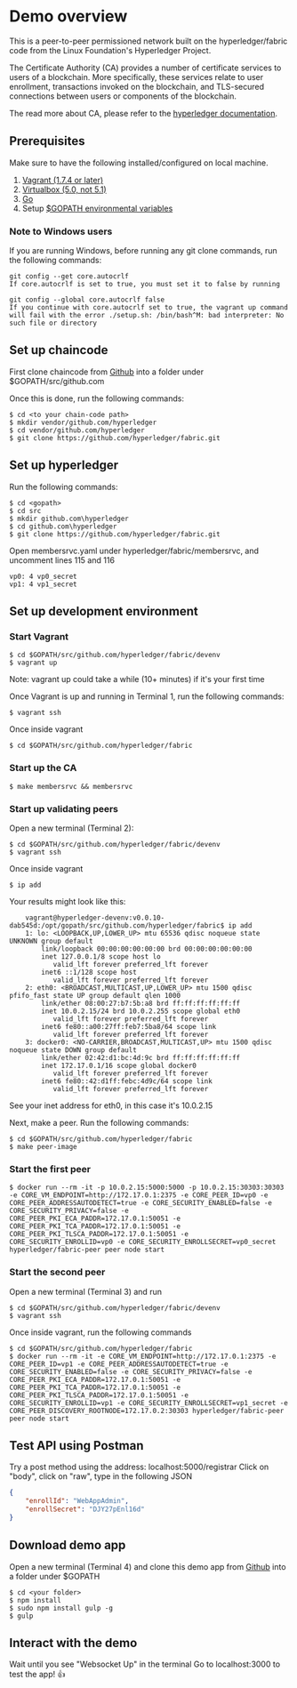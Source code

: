 # Demo overview

This is a peer-to-peer permissioned network built on the hyperledger/fabric code from the Linux Foundation's Hyperledger Project.

The Certificate Authority (CA) provides a number of certificate services to users of a blockchain. More specifically, these services relate to user enrollment, transactions invoked on the blockchain, and TLS-secured connections between users or components of the blockchain. 

The read more about CA, please refer to the [hyperledger documentation](http://hyperledger-fabric.readthedocs.io/en/latest/). 


## Prerequisites

Make sure to have the following installed/configured on local machine. 
1. [Vagrant (1.7.4 or later)](https://www.vagrantup.com/)
2. [Virtualbox (5.0, not 5.1)](https://www.virtualbox.org/)
3. [Go](https://golang.org/)
4. Setup [$GOPATH environmental variables](https://github.com/golang/go/wiki/GOPATH)


### Note to Windows users 

If you are running Windows, before running any git clone commands, run the following commands:

```
git config --get core.autocrlf
If core.autocrlf is set to true, you must set it to false by running

git config --global core.autocrlf false
If you continue with core.autocrlf set to true, the vagrant up command will fail with the error ./setup.sh: /bin/bash^M: bad interpreter: No such file or directory
```


## Set up chaincode

First clone chaincode from [Github]() into a folder under $GOPATH/src/github.com

Once this is done, run the following commands:
```
$ cd <to your chain-code path>
$ mkdir vendor/github.com/hyperledger
$ cd vendor/github.com/hyperledger
$ git clone https://github.com/hyperledger/fabric.git
```


## Set up hyperledger

Run the following commands:
```
$ cd <gopath>
$ cd src
$ mkdir github.com\hyperledger
$ cd github.com\hyperledger
$ git clone https://github.com/hyperledger/fabric.git
```

Open membersrvc.yaml under hyperledger/fabric/membersrvc, and uncomment lines 115 and 116 
```
vp0: 4 vp0_secret
vp1: 4 vp1_secret
```


## Set up development environment

### Start Vagrant
```
$ cd $GOPATH/src/github.com/hyperledger/fabric/devenv
$ vagrant up
```
Note: vagrant up could take a while (10+ minutes) if it's your first time 


Once Vagrant is up and running in Terminal 1, run the following commands:

```
$ vagrant ssh
```

Once inside vagrant
```
$ cd $GOPATH/src/github.com/hyperledger/fabric
```

### Start up the CA
```
$ make membersrvc && membersrvc
```

### Start up validating peers

Open a new terminal (Terminal 2):
```
$ cd $GOPATH/src/github.com/hyperledger/fabric/devenv
$ vagrant ssh
```

Once inside vagrant
```
$ ip add
```

Your results might look like this:
```
	vagrant@hyperledger-devenv:v0.0.10-dab545d:/opt/gopath/src/github.com/hyperledger/fabric$ ip add
	1: lo: <LOOPBACK,UP,LOWER_UP> mtu 65536 qdisc noqueue state UNKNOWN group default
	    link/loopback 00:00:00:00:00:00 brd 00:00:00:00:00:00
	    inet 127.0.0.1/8 scope host lo
	       valid_lft forever preferred_lft forever
	    inet6 ::1/128 scope host
	       valid_lft forever preferred_lft forever
	2: eth0: <BROADCAST,MULTICAST,UP,LOWER_UP> mtu 1500 qdisc pfifo_fast state UP group default qlen 1000
	    link/ether 08:00:27:b7:5b:a8 brd ff:ff:ff:ff:ff:ff
	    inet 10.0.2.15/24 brd 10.0.2.255 scope global eth0
	       valid_lft forever preferred_lft forever
	    inet6 fe80::a00:27ff:feb7:5ba8/64 scope link
	       valid_lft forever preferred_lft forever
	3: docker0: <NO-CARRIER,BROADCAST,MULTICAST,UP> mtu 1500 qdisc noqueue state DOWN group default
	    link/ether 02:42:d1:bc:4d:9c brd ff:ff:ff:ff:ff:ff
	    inet 172.17.0.1/16 scope global docker0
	       valid_lft forever preferred_lft forever
	    inet6 fe80::42:d1ff:febc:4d9c/64 scope link
	       valid_lft forever preferred_lft forever
```

See your inet address for eth0, in this case it's 10.0.2.15

Next, make a peer. Run the following commands:
```
$ cd $GOPATH/src/github.com/hyperledger/fabric
$ make peer-image
```

### Start the first peer
```
$ docker run --rm -it -p 10.0.2.15:5000:5000 -p 10.0.2.15:30303:30303 -e CORE_VM_ENDPOINT=http://172.17.0.1:2375 -e CORE_PEER_ID=vp0 -e CORE_PEER_ADDRESSAUTODETECT=true -e CORE_SECURITY_ENABLED=false -e CORE_SECURITY_PRIVACY=false -e CORE_PEER_PKI_ECA_PADDR=172.17.0.1:50051 -e CORE_PEER_PKI_TCA_PADDR=172.17.0.1:50051 -e CORE_PEER_PKI_TLSCA_PADDR=172.17.0.1:50051 -e CORE_SECURITY_ENROLLID=vp0 -e CORE_SECURITY_ENROLLSECRET=vp0_secret hyperledger/fabric-peer peer node start
```

### Start the second peer
Open a new terminal (Terminal 3) and run
```
$ cd $GOPATH/src/github.com/hyperledger/fabric/devenv
$ vagrant ssh
```

Once inside vagrant, run the following commands
```
$ cd $GOPATH/src/github.com/hyperledger/fabric
$ docker run --rm -it -e CORE_VM_ENDPOINT=http://172.17.0.1:2375 -e CORE_PEER_ID=vp1 -e CORE_PEER_ADDRESSAUTODETECT=true -e CORE_SECURITY_ENABLED=false -e CORE_SECURITY_PRIVACY=false -e CORE_PEER_PKI_ECA_PADDR=172.17.0.1:50051 -e CORE_PEER_PKI_TCA_PADDR=172.17.0.1:50051 -e CORE_PEER_PKI_TLSCA_PADDR=172.17.0.1:50051 -e CORE_SECURITY_ENROLLID=vp1 -e CORE_SECURITY_ENROLLSECRET=vp1_secret -e CORE_PEER_DISCOVERY_ROOTNODE=172.17.0.2:30303 hyperledger/fabric-peer peer node start
```



## Test API using Postman

Try a post method using the address: localhost:5000/registrar
Click on "body", click on "raw", type in the following JSON
```json
{
    "enrollId": "WebAppAdmin",
    "enrollSecret": "DJY27pEnl16d"
}
```

## Download demo app

Open a new terminal (Terminal 4) and clone this demo app from [Github]() into a folder under $GOPATH
```
$ cd <your folder>
$ npm install
$ sudo npm install gulp -g
$ gulp
```


## Interact with the demo

Wait until you see "Websocket Up" in the terminal
Go to localhost:3000 to test the app! :+1:

